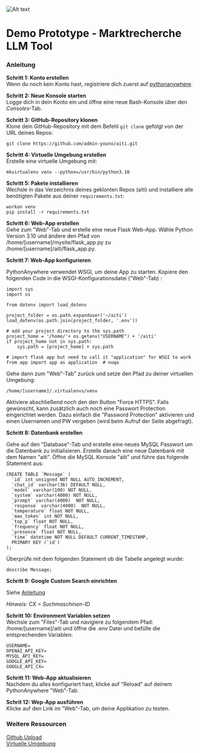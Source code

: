 ![Alt text](https://github.com/admin-youno/aiti/blob/main/static/Color%20logo%20-%20small.png)

# Demo Prototype - Marktrecherche LLM Tool

### Anleitung

**Schritt 1: Konto erstellen**<br>
Wenn du noch kein Konto hast, registriere dich zuerst auf [pythonanywhere](https://www.eu.pythonanywhere.com/).

**Schritt 2: Neue Konsole starten**<br>
Logge dich in dein Konto ein und öffne eine neue Bash-Konsole über den *Consoles*-Tab.

**Schritt 3: GitHub-Repository klonen**<br>
Klone dein GitHub-Repository mit dem Befehl `git clone` gefolgt von der URL deines Repos:

```
git clone https://github.com/admin-youno/aiti.git
```

**Schritt 4: Virtuelle Umgebung erstellen**<br>
Erstelle eine virtuelle Umgebung mit:

```
mkvirtualenv venv --python=/usr/bin/python3.10
```

**Schritt 5: Pakete installieren**<br>
Wechsle in das Verzeichnis deines geklonten Repos (aiti) und installiere alle benötigten Pakete aus deiner `requirements.txt`:

```
workon venv
pip install -r requirements.txt
```

**Schritt 6: Web-App erstellen**<br>
Gehe zum "Web"-Tab und erstelle eine neue Flask Web-App. Wähle Python Version 3.10 und ändere den Pfad von /home/[username]/mysite/flask_app.py zu /home/[username]/aiti/flask_app.py.

**Schritt 7: Web-App konfigurieren**

PythonAnywhere verwendet WSGI, um deine App zu starten. Kopiere den folgenden Code in die WSGI-Konfigurationsdatei ("Web"-Tab) :

```
import sys
import os

from dotenv import load_dotenv

project_folder = os.path.expanduser('~/aiti')
load_dotenv(os.path.join(project_folder, '.env'))

# add your project directory to the sys.path
project_home = '/home/'+ os.getenv("USERNAME") + '/aiti'
if project_home not in sys.path:
    sys.path = [project_home] + sys.path

# import flask app but need to call it "application" for WSGI to work
from app import app as application  # noqa
```

Gehe dann zum "Web"-Tab" zurück und setze den Pfad zu deiner virtuellen Umgebung:

```
/home/[username]/.virtualenvs/venv
```

Aktiviere abschließend noch den den Button "Force HTTPS". Falls gewünscht, kann zusätzlich auch noch eine Passwort Protection eingerichtet werden. Dazu einfach die "Password Protection" aktivieren und einen Usernamen und PW vergeben (wird beim Aufruf der Seite abgefragt).

**Schritt 8: Datenbank erstellen**

Gehe auf den "Database"-Tab und erstelle eine neues MySQL Passwort um die Datenbank zu initialisieren.
Erstelle danach eine neue Datenbank mit dem Namen "aiti".
Öffne die MySQL Konsole "aiti" und führe das folgende Statement aus:

```
CREATE TABLE `Message` (
  `id` int unsigned NOT NULL AUTO_INCREMENT,
  `chat_id` varchar(36) DEFAULT NULL,
  `model` varchar(100) NOT NULL,
  `system` varchar(4000) NOT NULL,
  `prompt` varchar(4000)  NOT NULL,
  `response` varchar(4000)  NOT NULL,
  `temperature` float NOT NULL,
  `max_token` int NOT NULL,
  `top_p` float NOT NULL,
  `frequency` float NOT NULL,
  `presence` float NOT NULL,
  `time` datetime NOT NULL DEFAULT CURRENT_TIMESTAMP,
  PRIMARY KEY (`id`)
);
```

Überprüfe mit dem folgenden Statement ob die Tabelle angelegt wurde:

```
describe Message;
```
**Schritt 9: Google Custom Search einrichten**<br>

Siehe [Anleitung](https://developers.google.com/custom-search/v1/introduction?hl=de)

*Hinweis: CX = Suchmaschinen-ID*

**Schritt 10: Environment Variablen setzen**<br>
Wechsle zum "Files"-Tab und navigiere zu folgendem Pfad: /home/[username]/aiti und öffne die .env Datei und befülle die entsprechenden Variablen:

```
USERNAME=
OPENAI_API_KEY=
MYSQL_API_KEY=
GOOGLE_API_KEY=
GOOGLE_API_CX=
```

**Schritt 11: Web-App aktualisieren**<br>
Nachdem du alles konfiguriert hast, klicke auf "Reload" auf deinem PythonAnywhere "Web"-Tab.

**Schrit 12: Wep-App ausführen**<br>
Klicke auf den Link im "Web"-Tab, um deine Applikation zu testen.

### Weitere Ressourcen

[Github Upload](https://help.pythonanywhere.com/pages/UploadingAndDownloadingFiles/)<br>
[Virtuelle Umgebung](https://help.pythonanywhere.com/pages/Virtualenvs/)
